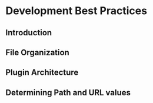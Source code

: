 # Development Best Practices

## Introduction



## File Organization



## Plugin Architecture

## Determining Path and URL values